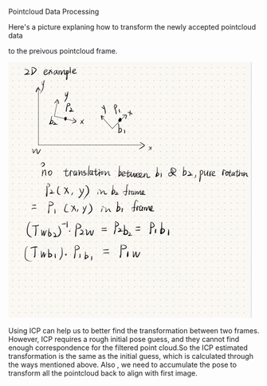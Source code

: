 Pointcloud Data Processing

Here's a picture explaning how to transform the newly accepted pointcloud data

to the preivous pointcloud frame.

<img src="./images/coordinate_2d.JPG" style="zoom:50%;" />



Using ICP can help us to better find the transformation between two frames. However, ICP requires a rough initial pose guess, and they cannot find enough correspondence for the filtered point cloud.So the ICP estimated transformation is the same as the initial guess, which is calculated through the ways mentioned above.  Also , we need to accumulate the pose to transform all the pointcloud back to align with first image.